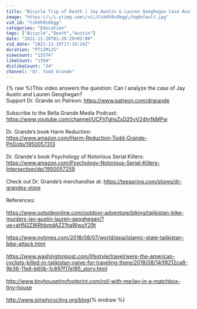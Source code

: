 ```yaml
---
title: "Bicycle Trip of Death | Jay Austin & Lauren Geoghegan Case Analysis"
image: "https:\/\/i.ytimg.com\/vi\/CskUh9c0kgg\/hqdefault.jpg"
vid_id: "CskUh9c0kgg"
categories: "Education"
tags: ["Bicycle","Death","Austin"]
date: "2021-11-20T01:39:29+03:00"
vid_date: "2021-11-19T17:19:24Z"
duration: "PT12M12S"
viewcount: "13374"
likeCount: "1394"
dislikeCount: "24"
channel: "Dr. Todd Grande"
---
```

{% raw %}This video answers the question: Can I analyze the case of Jay Austin and Lauren Geoghegan?<br />Support Dr. Grande on Patreon: <a rel="nofollow" target="blank" href="https://www.patreon.com/drgrande">https://www.patreon.com/drgrande</a><br /><br />Subscribe to the Bella Grande Media Podcast: <a rel="nofollow" target="blank" href="https://www.youtube.com/channel/UCFhTghsZxD25yV24hrfkMPw">https://www.youtube.com/channel/UCFhTghsZxD25yV24hrfkMPw</a><br /><br />Dr. Grande’s book Harm Reduction: <br /><a rel="nofollow" target="blank" href="https://www.amazon.com/Harm-Reduction-Todd-Grande-PhD/dp/1950057313">https://www.amazon.com/Harm-Reduction-Todd-Grande-PhD/dp/1950057313</a><br /><br />Dr. Grande's book Psychology of Notorious Serial Killers: <a rel="nofollow" target="blank" href="https://www.amazon.com/Psychology-Notorious-Serial-Killers-Intersection/dp/1950057259">https://www.amazon.com/Psychology-Notorious-Serial-Killers-Intersection/dp/1950057259</a><br /><br />Check out Dr. Grande’s merchandise at: <a rel="nofollow" target="blank" href="https://teespring.com/stores/dr-grandes-store">https://teespring.com/stores/dr-grandes-store</a><br /><br />References:<br /><br /><a rel="nofollow" target="blank" href="https://www.outsideonline.com/outdoor-adventure/biking/tajikistan-bike-murders-jay-austin-lauren-geoghegan/?ue=aHN2ZWRhbmdAZ21haWwuY29t">https://www.outsideonline.com/outdoor-adventure/biking/tajikistan-bike-murders-jay-austin-lauren-geoghegan/?ue=aHN2ZWRhbmdAZ21haWwuY29t</a><br /> <br /><a rel="nofollow" target="blank" href="https://www.nytimes.com/2018/08/07/world/asia/islamic-state-tajikistan-bike-attack.html">https://www.nytimes.com/2018/08/07/world/asia/islamic-state-tajikistan-bike-attack.html</a><br /><br /><a rel="nofollow" target="blank" href="https://www.washingtonpost.com/lifestyle/travel/were-the-american-cyclists-killed-in-tajikistan-naive-for-traveling-there/2018/08/14/f8212ca8-9b36-11e8-b60b-1c897f17e185_story.html">https://www.washingtonpost.com/lifestyle/travel/were-the-american-cyclists-killed-in-tajikistan-naive-for-traveling-there/2018/08/14/f8212ca8-9b36-11e8-b60b-1c897f17e185_story.html</a><br /><br /><a rel="nofollow" target="blank" href="http://www.tinyhousetinyfootprint.com/roll-with-me/jay-in-a-matchbox-tiny-house">http://www.tinyhousetinyfootprint.com/roll-with-me/jay-in-a-matchbox-tiny-house</a><br /><br /><a rel="nofollow" target="blank" href="http://www.simplycycling.org/blog">http://www.simplycycling.org/blog</a>{% endraw %}
